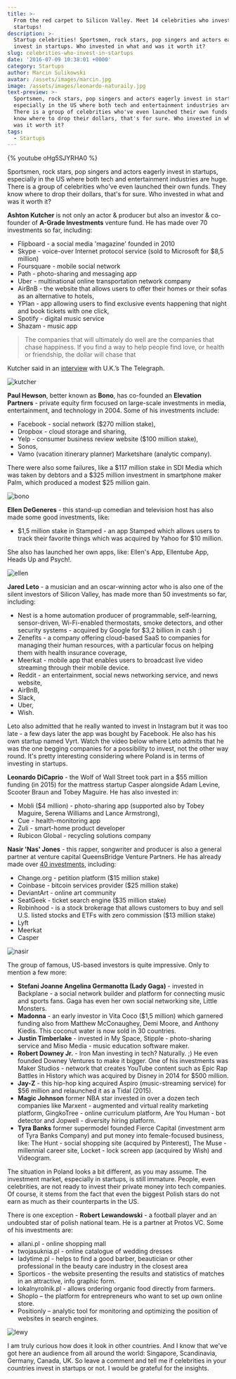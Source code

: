 ```yaml
---
title: >-
  From the red carpet to Silicon Valley. Meet 14 celebrities who invest in
  startups!
description: >-
  Startup celebrities! Sportsmen, rock stars, pop singers and actors eagerly
  invest in startups. Who invested in what and was it worth it?
slug: celebrities-who-invest-in-startups
date: '2016-07-09 10:38:01 +0000'
category: Startups
author: Marcin Sulikowski
avatar: /assets/images/marcin.jpg
image: /assets/images/leonardo-naturaily.jpg
text-preview: >-
  Sportsmen, rock stars, pop singers and actors eagerly invest in startups,
  especially in the US where both tech and entertainment industries are huge.
  There is a group of celebrities who've even launched their own funds. They
  know where to drop their dollars, that's for sure. Who invested in what and
  was it worth it?
tags:
  - Startups
---
```

{% youtube oHg5SJYRHA0 %}

Sportsmen, rock stars, pop singers and actors eagerly invest in startups, especially in the US where both tech and entertainment industries are huge. There is a group of celebrities who've even launched their own funds. They know where to drop their dollars, that's for sure. Who invested in what and was it worth it?

**Ashton Kutcher** is not only an actor & producer but also an investor & co-founder of **A-Grade Investments** venture fund. He has made over 70 investments so far, including:

* Flipboard - a social media 'magazine' founded in 2010
* Skype - voice-over Internet protocol service (sold to Microsoft for $8,5 million)
* Foursquare - mobile social network
* Path - photo-sharing and messaging app
* Uber - multinational online transportation network company
* AirBnB - the website that allows users to offer their homes or their sofas as an alternative to hotels,
* YPlan - app allowing users to find exclusive events happening that night and book tickets with one click,
* Spotify - digital music service
* Shazam - music app

> The companies that will ultimately do well are the companies that chase happiness. If you find a way to help people find love, or health or friendship, the dollar will chase that

Kutcher said in an [interview](http://www.telegraph.co.uk/finance/newsbysector/mediatechnologyandtelecoms/digital-media/10540732/Ashton-Kutcher-reveals-the-art-of-technology-investment.html) with U.K.’s The Telegraph.

![kutcher](/assets/images/ashton-kutcher.jpg)

**Paul Hewson**, better known as **Bono**, has co-founded an **Elevation Partners** - private equity firm focused on large-scale investments in media, entertainment, and technology in 2004. Some of his investments include:

* Facebook - social network ($270 million stake),
* Dropbox - cloud storage and sharing,
* Yelp - consumer business review website ($100 million stake),
* Sonos,
* Vamo (vacation itinerary planner) Marketshare (analytic company).

There were also some failures, like a $117 million stake in SDI Media which was taken by debtors and a $325 million investment in smartphone maker Palm, which produced a modest $25 million gain.

![bono](/assets/images/bono-2008.jpg)

**Ellen DeGeneres** - this stand-up comedian and television host has also made some good investments, like:

* $1,5 million stake in Stamped - an app Stamped which allows users to track their favorite things which was acquired by Yahoo for $10 million.

She also has launched her own apps, like: Ellen's App, Ellentube App, Heads Up and Psych!.

![ellen](/assets/images/ellen.jpg)

**Jared Leto** - a musician and an oscar-winning actor who is also one of the silent investors of Silicon Valley, has made more than 50 investments so far, including:

* Nest is a home automation producer of programmable, self-learning, sensor-driven, Wi-Fi-enabled thermostats, smoke detectors, and other security systems - acquired by Google for $3,2 billion in cash :)
* Zenefits - a company offering cloud-based SaaS to companies for managing their human resources, with a particular focus on helping them with health insurance coverage,
* Meerkat - mobile app that enables users to broadcast live video streaming through their mobile device.
* Reddit - an entertainment, social news networking service, and news website,
* AirBnB,
* Slack,
* Uber,
* Wish.

Leto also admitted that he really wanted to invest in Instagram but it was too late - a few days later the app was bought by Facebook. He also has his own startup named Vyrt. Watch the video below where Leto admits that he was the one begging companies for a possibility to invest, not the other way round. It's pretty interesting considering where Poland is  in terms of investing in startups.

**Leonardo DiCaprio** - the Wolf of Wall Street took part in a $55 million funding (in 2015) for the mattress startup Casper alongside Adam Levine, Scooter Braun and Tobey Maguire. He has also invested in:

* Mobli ($4 million) - photo-sharing app (supported also by Tobey Maguire, Serena Williams and Lance Armstrong),
* Cue - health-monitoring app
* Zuli - smart-home product developer
* Rubicon Global - recycling solutions company

**Nasir 'Nas' Jones** - this rapper, songwriter and producer is also a general partner at venture capital QueensBridge Venture Partners. He has already made over [40 investments](https://www.crunchbase.com/person/nasir-bin-olu-dara-jones/investments), including:

* Change.org - petition platform ($15 million stake)
* Coinbase - bitcoin services provider ($25 million stake)
* DeviantArt - online art community
* SeatGeek - ticket search engine ($35 million stake)
* Robinhood - is a stock brokerage that allows customers to buy and sell U.S. listed stocks and ETFs with zero commission ($13 million stake)
* Lyft
* Meerkat
* Casper

![nasir](/assets/images/nasir-jones.png)

The group of famous, US-based investors is quite impressive. Only to mention a few more:

* **Stefani Joanne Angelina Germanotta (Lady Gaga)** - invested in Backplane - a social network builder and platform for connecting music and sports fans. Gaga has even her own social networking site, Little Monsters.
* **Madonna** - an early investor in Vita Coco ($1,5 million) which garnered funding also from Matthew McConaughey, Demi Moore, and Anthony Kiedis. This coconut water is now sold in 30 countries.
* **Justin Timberlake** - invested in My Space, Stipple - photo-sharing service and Miso Media - music education software maker.
* **Robert Downey Jr.** - Iron Man investing in tech? Naturally. ;) He even founded Downey Ventures to make it bigger. One of his investments was Maker Studios - network that creates YouTube content such as Epic Rap Battles in History which was acquired by Disney in 2014 for $500 million.
* **Jay-Z** - this hip-hop king acquired Aspiro (music-streaming service) for $56 million and relaunched it as a Tidal (2015).
* **Magic Johnson** former NBA star invested in over a dozen tech companies like Marxent - augmented and virtual reality marketing platform, GingkoTree - online curriculum platform, Are You Human - bot detector and Jopwell - diversity hiring platform.
* **Tyra Banks** former supermodel founded Fierce Capital (investment arm of Tyra Banks Company) and put money into female-focused business, like: The Hunt - social shopping site (acquired by Pinterest), The Muse - millennial career site, Locket - lock screen app (acquired by Wish) and Videogram.

The situation in Poland looks a bit different, as you may assume. The investment market, especially in startups, is still immature. People, even celebrities, are not ready to invest their private money into tech companies. Of course, it stems from the fact that even the biggest Polish stars do not earn as much as their counterparts in the US.

There is one exception - **Robert Lewandowski** - a football player and an undoubted star of polish national team. He is a partner at Protos VC. Some of his investments are:

* allani.pl - online shopping mall
* twojasuknia.pl - online catalogue of wedding dresses
* ladytime.pl - helps to find a good barber, beautician or other professional in the beauty care industry in the closest area
* Sporticos - the website presenting the results and statistics of matches in an attractive, info graphic form.
* lokalnyrolnik.pl - allows ordering organic food directly from farmers.
* Shoplo – the platform for entrepreneurs who want to set up own online store.
* Positionly – analytic tool for monitoring and optimizing the position of websites in search engines.

![lewy](/assets/images/lewy.jpg)

I am truly curious how does it look in other countries. And I know that we've got here an audience from all around the world: Singapore, Scandinavia, Germany, Canada, UK. So leave a comment and tell me if celebrities in your countries invest in startups or not. I would be grateful for the insights.
